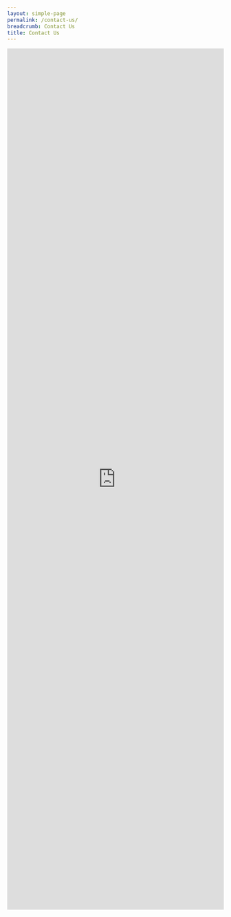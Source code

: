 ```yaml
---
layout: simple-page
permalink: /contact-us/
breadcrumb: Contact Us
title: Contact Us
---
```


<iframe src="https://form.gov.sg/5ccff2c0f4552800107651c2/embed" frameborder="0" width="100%" height="2000"></iframe>